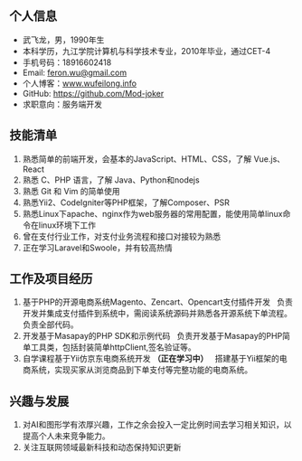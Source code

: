 ## 个人信息
- 武飞龙，男，1990年生
- 本科学历，九江学院计算机与科学技术专业，2010年毕业，通过CET-4
- 手机号码：18916602418
- Email: <feron.wu@gmail.com>
- 个人博客：www.wufeilong.info
- GitHub: https://github.com/Mod-joker
- 求职意向：服务端开发

## 技能清单

1. 熟悉简单的前端开发，会基本的JavaScript、HTML、CSS，了解 Vue.js、React
2. 熟悉 C、PHP 语言，了解 Java、Python和nodejs
3. 熟悉 Git 和 Vim 的简单使用
4. 熟悉Yii2、CodeIgniter等PHP框架，了解Composer、PSR
5. 熟悉Linux下apache、nginx作为web服务器的常用配置，能使用简单linux命令在linux环境下工作
6. 曾在支付行业工作，对支付业务流程和接口对接较为熟悉
7. 正在学习Laravel和Swoole，并有较高热情

## 工作及项目经历

1. 基于PHP的开源电商系统Magento、Zencart、Opencart支付插件开发
   负责开发并集成支付插件到系统中，需阅读系统源码并熟悉各开源系统下单流程。负责全部代码。
2. 开发基于Masapay的PHP SDK和示例代码
   负责开发基于Masapay的PHP简单工具类，包括封装简单httpClient,签名验证等。
3. 自学课程基于Yii仿京东电商系统开发 **（正在学习中）**
   搭建基于Yii框架的电商系统，实现买家从浏览商品到下单支付等完整功能的电商系统。

## 兴趣与发展

1. 对AI和图形学有浓厚兴趣，工作之余会投入一定比例时间去学习相关知识，以提高个人未来竞争能力。
2. 关注互联网领域最新科技和动态保持知识更新
